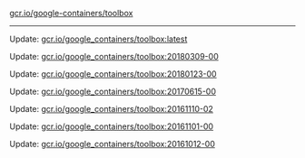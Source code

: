 [gcr.io/google-containers/toolbox](https://hub.docker.com/r/cruse/toolbox/tags/) 

----
Update: [gcr.io/google_containers/toolbox:latest](https://hub.docker.com/r/cruse/toolbox/tags/)

Update: [gcr.io/google_containers/toolbox:20180309-00](https://hub.docker.com/r/cruse/toolbox/tags/)

Update: [gcr.io/google_containers/toolbox:20180123-00](https://hub.docker.com/r/cruse/toolbox/tags/)

Update: [gcr.io/google_containers/toolbox:20170615-00](https://hub.docker.com/r/cruse/toolbox/tags/)

Update: [gcr.io/google_containers/toolbox:20161110-02](https://hub.docker.com/r/cruse/toolbox/tags/)

Update: [gcr.io/google_containers/toolbox:20161101-00](https://hub.docker.com/r/cruse/toolbox/tags/)

Update: [gcr.io/google_containers/toolbox:20161012-00](https://hub.docker.com/r/cruse/toolbox/tags/)

